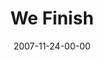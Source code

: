 ---
layout: message
category: message
series: "Context"
title: "We Finish"
date: 2007-11-24-00-00
message_id: 470
audio: "http://s3.amazonaws.com/crossroads-media/media/legacy/mp3/Context_03_We_Finish_11_25_07_Brian_Tome.mp3"
audio-duration: "44:42"
flag: "N"
---